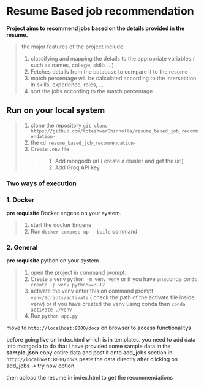 # Resume Based job recommendation

**Project aims to recommend jobs based on the details provided in the resume.**
> the major features of the project include
> 1. classifying and mapping the details to the appropriate variables ( such as names, college, skills ...)
> 2. Fetches details from the database to compare it to the resume 
> 3. match percentage will be calculated according to the intersection in skills, experience, roles, ...
> 4. sort the jobs according to the match percentage.

## Run on your local system

> 1. clone the repository `git clone https://github.com/KoteshwarChinnolla/resume_based_job_recommendation-`
> 2. the `cd resume_based_job_recommendation-`
> 3. Create `.env` file
>    > 1. Add mongodb url ( create a cluster and get the url)
>    > 2. Add Groq API key

### Two ways of execution 

### 1. Docker 
**pre requisite** Docker engene on your system. 

> 1. start the docker Engene
> 2. Run `docker compose up --build` command

### 2. General
**pre requisite** python on your system 

> 1. open the project in command prompt.
> 2. Create a venv `python -m venv venv` or if you have anaconda `conds create -p venv python==3.12`
> 3. activate the venv enter this on command prompt `venv/Scripts/activate` ( check the path of the activate file inside venv) or if you have created the venv using conda then `conda activate ./venv`
> 4. Run `python app.py`

move to `http://localhost:8000/docs` on browser to access functionalitys

before going live on index.html which is in templates. you need to add data into mongodb to do that i have provided some sample data in the **sample.json** copy entire data and post it onto add_jobs section in `http://localhost:8000/docs` paste the data directly after clicking on add_jobs -> try now option.

then upload the resume in index.html to get the recommendations 


